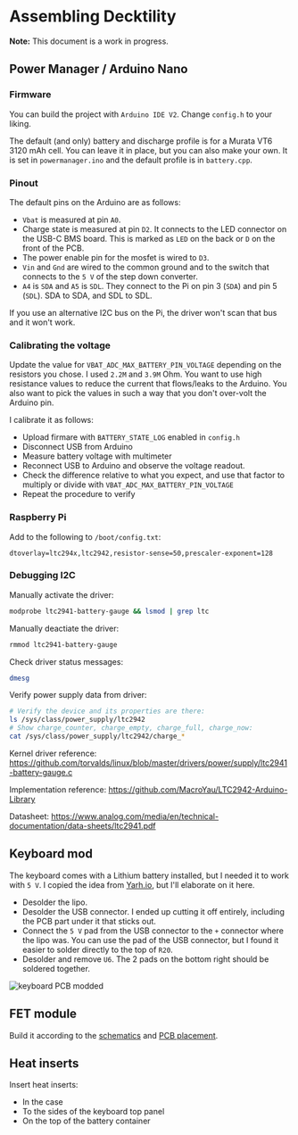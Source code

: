 # Assembling Decktility

**Note:** This document is a work in progress.

## Power Manager / Arduino Nano

### Firmware 

You can build the project with `Arduino IDE V2`. Change `config.h` to your liking.

The default (and only) battery and discharge profile is for a Murata VT6 3120 mAh cell.
You can leave it in place, but you can also make your own. It is set in `powermanager.ino`
and the default profile is in `battery.cpp`.

### Pinout

The default pins on the Arduino are as follows:
- `Vbat` is measured at pin `A0`.
- Charge state is measured at pin `D2`. It connects to the LED connector on the USB-C BMS board. This is marked as `LED` on the back or `D` on the front of the PCB.
- The power enable pin for the mosfet is wired to `D3`.
- `Vin` and `Gnd` are wired to the common ground and to the switch that connects to the `5 V` of the step down converter.
- `A4` is `SDA` and `A5` is `SDL`. They connect to the Pi on pin 3 (`SDA`) and pin 5 (`SDL`). SDA to SDA, and SDL to SDL.

If you use an alternative I2C bus on the Pi, the driver won't scan that bus and it won't work.

### Calibrating the voltage

Update the value for `VBAT_ADC_MAX_BATTERY_PIN_VOLTAGE` depending on the resistors you chose.
I used `2.2M` and `3.9M` Ohm. You want to use high resistance values to reduce the current that flows/leaks to the Arduino.
You also want to pick the values in such a way that you don't over-volt the Arduino pin.

I calibrate it as follows:
- Upload firmare with `BATTERY_STATE_LOG` enabled in `config.h`
- Disconnect USB from Arduino
- Measure battery voltage with multimeter
- Reconnect USB to Arduino and observe the voltage readout.
- Check the difference relative to what you expect, and use that factor to multiply or divide with `VBAT_ADC_MAX_BATTERY_PIN_VOLTAGE`
- Repeat the procedure to verify

### Raspberry Pi

Add to the following to `/boot/config.txt`:

```
dtoverlay=ltc294x,ltc2942,resistor-sense=50,prescaler-exponent=128
```

### Debugging I2C

Manually activate the driver:

```bash
modprobe ltc2941-battery-gauge && lsmod | grep ltc
```

Manually deactiate the driver:

```bash
rmmod ltc2941-battery-gauge
```

Check driver status messages:

```bash
dmesg
```

Verify power supply data from driver:

```bash
# Verify the device and its properties are there:
ls /sys/class/power_supply/ltc2942
# Show charge_counter, charge_empty, charge_full, charge_now:
cat /sys/class/power_supply/ltc2942/charge_*
```

Kernel driver reference: https://github.com/torvalds/linux/blob/master/drivers/power/supply/ltc2941-battery-gauge.c

Implementation reference: https://github.com/MacroYau/LTC2942-Arduino-Library

Datasheet: https://www.analog.com/media/en/technical-documentation/data-sheets/ltc2941.pdf

## Keyboard mod

The keyboard comes with a Lithium battery installed, but I needed it to work with `5 V`.
I copied the idea from [Yarh.io](https://yarh.io/yarh-io-m2.html), but I'll elaborate on it here.

- Desolder the lipo.
- Desolder the USB connector. I ended up cutting it off entirely, including the PCB part under it that sticks out.
- Connect the `5 V` pad from the USB connector to the `+` connector where the lipo was. You can use the pad of the USB connector, but I found it easier to solder directly to the top of `R20`.
- Desolder and remove `U6`. The 2 pads on the bottom right should be soldered together.

![keyboard PCB modded](pics/keyboard-mod.jpg)

## FET module

Build it according to the [schematics](pics/fet-schematics.png) and [PCB placement](pics/fet-pcb.png).

## Heat inserts

Insert heat inserts:

- In the case
- To the sides of the keyboard top panel
- On the top of the battery container 
